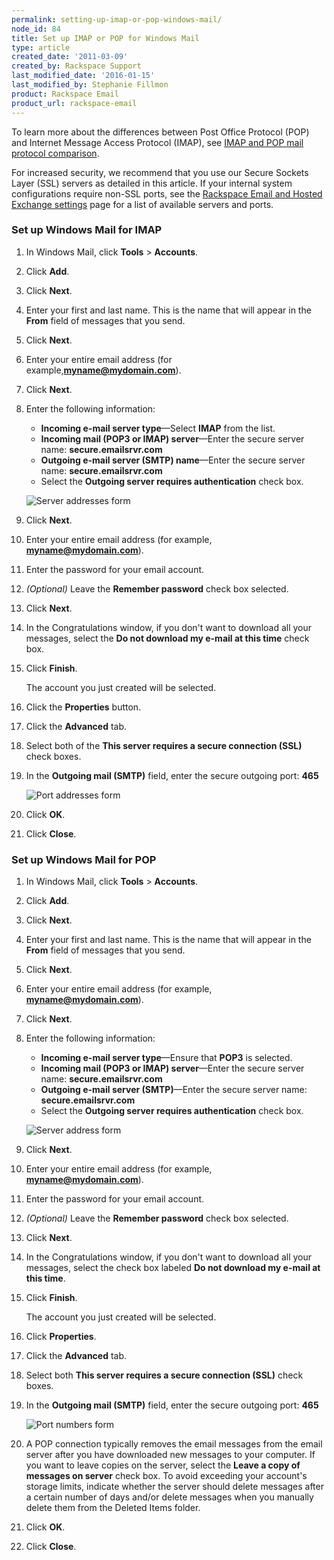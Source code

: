 ```yaml
---
permalink: setting-up-imap-or-pop-windows-mail/
node_id: 84
title: Set up IMAP or POP for Windows Mail
type: article
created_date: '2011-03-09'
created_by: Rackspace Support
last_modified_date: '2016-01-15'
last_modified_by: Stephanie Fillmon
product: Rackspace Email
product_url: rackspace-email
---
```


To learn more about the differences between Post Office Protocol (POP) and Internet Message Access Protocol (IMAP), see [IMAP and POP mail protocol comparison](/how-to/imap-and-pop-mail-protocol-comparison).

For increased security, we recommend that you use our Secure Sockets Layer (SSL) servers as detailed in this article. If your internal system configurations require non-SSL ports, see the [Rackspace Email and Hosted Exchange settings](/how-to/rackspace-email-and-hosted-exchange-settings) page for a list of available servers and ports.

### Set up Windows Mail for IMAP

1. In Windows Mail, click **Tools** &gt; **Accounts**.

2. Click **Add**.

3. Click **Next**.

4. Enter your first and last name. This is the name that will appear in the **From** field of messages that you send.

5. Click **Next**.

6. Enter your entire email address (for example,**myname@mydomain.com**).

7. Click **Next**.

8. Enter the following information:

    - **Incoming e-mail server type**&mdash;Select **IMAP** from the list.
    - **Incoming mail (POP3 or IMAP) server**&mdash;Enter the secure server name: **secure.emailsrvr.com**
    - **Outgoing e-mail server (SMTP) name**&mdash;Enter the secure server name: **secure.emailsrvr.com**
    - Select the **Outgoing server requires authentication** check box.

    ![ Server addresses form](http://c458714.r14.cf2.rackcdn.com/EA_ServerSettings_01.png)

9. Click **Next**.

10. Enter your entire email address (for example, **myname@mydomain.com**).

11. Enter the password for your email account.

12. *(Optional)* Leave the **Remember password** check box selected.

13. Click **Next**.

14. In the Congratulations window, if you don't want to download all your messages, select the **Do not download my e-mail at this time** check box.

15. Click **Finish**.

    The account you just created will be selected.

16. Click the **Properties** button.

17. Click the **Advanced** tab.

18.  Select both of the **This server requires a secure connection (SSL)** check boxes.

19. In the **Outgoing mail (SMTP)** field, enter the secure outgoing port: **465**

    ![ Port addresses form](http://c458714.r14.cf2.rackcdn.com/EA_AdvancedSettings_02.png)

20. Click **OK**.

21. Click **Close**.

### Set up Windows Mail for POP

1. In Windows Mail, click **Tools** &gt; **Accounts**.

2. Click **Add**.

3. Click **Next**.

4. Enter your first and last name. This is the name that will appear in the **From** field of messages that you send.

5. Click **Next**.

6. Enter your entire email address (for example, **myname@mydomain.com**).

7. Click **Next**.

8. Enter the following information:

    - **Incoming e-mail server type**&mdash;Ensure that **POP3** is selected.
    - **Incoming mail (POP3 or IMAP) server**&mdash;Enter the secure server name:    **secure.emailsrvr.com**
    - **Outgoing e-mail server (SMTP)**&mdash;Enter the secure server name:     **secure.emailsrvr.com**
    - Select the **Outgoing server requires authentication** check box.

    ![ Server address form](http://c458716.r16.cf2.rackcdn.com/EA_SetupServers_01.png)

9. Click **Next**.

10. Enter your entire email address (for example, **myname@mydomain.com**).

11. Enter the password for your email account.

12. *(Optional)* Leave the **Remember password** check box selected.

13. Click **Next**.

14. In the Congratulations window, if you don't want to download all your messages, select the check box labeled **Do not download my e-mail at this time**.

15. Click **Finish**.

    The account you just created will be selected.

16. Click **Properties**.

17. Click the **Advanced** tab.

18. Select both **This server requires a secure connection (SSL)** check boxes.

19. In the **Outgoing mail (SMTP)** field, enter the secure outgoing port: **465**

    ![ Port numbers form](http://c458716.r16.cf2.rackcdn.com/EA_AdvancedSettings_02.png)

20. A POP connection typically removes the email messages from the email server after you have downloaded new messages to your computer. If you want to leave copies on the server, select the **Leave a copy of messages on server** check box. To avoid exceeding your account's storage limits, indicate whether the server should delete messages after a certain number of days and/or delete messages when you manually delete them from the Deleted Items folder.

21. Click **OK**.

22. Click **Close**.
